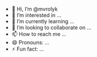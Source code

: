- 👋 Hi, I’m @mvrolyk
- 👀 I’m interested in ...
- 🌱 I’m currently learning ...
- 💞️ I’m looking to collaborate on ...
- 📫 How to reach me ...
- 😄 Pronouns: ...
- ⚡ Fun fact: ...

<!---
mvrolyk/mvrolyk is a ✨ special ✨ repository because its `README.md` (this file) appears on your GitHub profile.
You can click the Preview link to take a look at your changes.
--->
